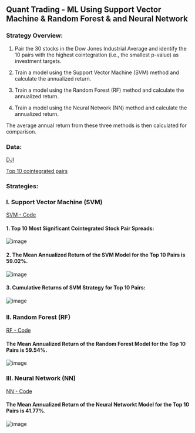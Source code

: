 ## **Quant Trading - ML Using Support Vector Machine & Random Forest & and Neural Network**

### **Strategy Overview:**

1. Pair the 30 stocks in the Dow Jones Industrial Average and identify the 10 pairs with the highest cointegration (i.e., the smallest p-value) as investment targets.

2. Train a model using the Support Vector Machine (SVM) method and calculate the annualized return.

3. Train a model using the Random Forest (RF) method and calculate the annualized return.

4. Train a model using the Neural Network (NN) method and calculate the annualized return.

The average annual return from these three methods is then calculated for comparison.


### **Data:**
[DJI](https://github.com/Kevin20250000000/Quant-Trading-ML-Using-Support-Vector-Machine-Random-Forest-Neural-Network/blob/main/dji_stocks.csv)

[Top 10 cointegrated pairs](https://github.com/Kevin20250000000/Quant-Trading-ML-Using-Support-Vector-Machine-Random-Forest-Neural-Network/blob/main/top10_cointegrated_pairs.csv)


### **Strategies:**

### **I. Support Vector Machine (SVM)**
[SVM - Code](SVM)


#### **1. Top 10 Most Significant Cointegrated Stock Pair Spreads:**


![image](https://github.com/user-attachments/assets/ff6664c2-3dd4-4151-aaf0-b1b9d7534b52)



#### **2. The Mean Annualized Return of the SVM Model for the Top 10 Pairs is 59.02%.**


![image](https://github.com/user-attachments/assets/fd19b143-856f-4750-9e88-ef0673510f51)



#### **3. Cumulative Returns of SVM Strategy for Top 10 Pairs:**


![image](https://github.com/user-attachments/assets/1248e099-5dd7-43eb-bf61-184670116a75)



### **II. Random Forest (RF）**
[RF - Code](RF)

#### **The Mean Annualized Return of the Random Forest Model for the Top 10 Pairs is 59.54%.**


![image](https://github.com/user-attachments/assets/dbc12406-ed98-4acd-952b-9f9775165126)



### **III. Neural Network (NN)**
[NN - Code](NN)

#### **The Mean Annualized Return of the Neural Networkt Model for the Top 10 Pairs is 41.77%.**


![image](https://github.com/user-attachments/assets/ece90a88-798f-4aa9-9fb7-ec8e2dc683ab)









